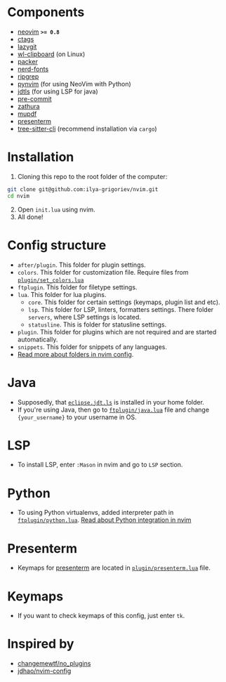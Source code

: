 # Components

- [neovim](https://github.com/neovim/neovim) **`>= 0.8`**
- [ctags](https://github.com/universal-ctags/ctags)
- [lazygit](https://github.com/jesseduffield/lazygit)
- [wl-clipboard](https://github.com/bugaevc/wl-clipboard) (on Linux)
- [packer](https://github.com/wbthomason/packer.nvim)
- [nerd-fonts](https://github.com/ryanoasis/nerd-fonts)
- [ripgrep](https://github.com/BurntSushi/ripgrep)
- [pynvim](https://github.com/neovim/pynvim) (for using NeoVim with
  Python)
- [jdtls](https://github.com/eclipse/eclipse.jdt.ls) (for using LSP for
  java)
- [pre-commit](https://github.com/pre-commit/pre-commit)
- [zathura](https://wiki.archlinux.org/title/Zathura)
- [mupdf](https://wiki.archlinux.org/title/MuPDF)
- [presenterm](https://github.com/mfontanini/presenterm)
- [tree-sitter-cli](https://github.com/tree-sitter/tree-sitter/tree/master/cli)
  (recommend installation via `cargo`)

# Installation

1. Cloning this repo to the root folder of the computer:

```bash
git clone git@github.com:ilya-grigoriev/nvim.git
cd nvim
```

2. Open `init.lua` using nvim.
3. All done!

# Config structure

- `after/plugin`. This folder for plugin settings.
- `colors`. This folder for customization file. Require files from [`plugin/set_colors.lua`](https://github.com/ilya-grigoriev/nvim/blob/main/plugin/set_colors.lua)
- `ftplugin`. This folder for filetype settings.
- `lua`. This folder for lua plugins.
  - `core`. This folder for certain settings (keymaps, plugin list and etc).
  - `lsp`. This folder for LSP, linters, formatters settings. There folder `servers`, where LSP settings is located.
  - `statusline`. This is folder for statusline settings.
- `plugin`. This folder for plugins which are not required and are started automatically.
- `snippets`. This folder for snippets of any languages.
- [Read more about folders in nvim config](https://neovim.io/doc/user/options.html#'runtimepath').

# Java

- Supposedly, that [`eclipse.jdt.ls`](https://github.com/eclipse-jdtls/eclipse.jdt.ls) is installed in your home folder.
- If you're using Java, then go to [`ftplugin/java.lua`](https://github.com/ilya-grigoriev/nvim/blob/main/ftplugin/java.lua) file and change `{your_username}` to your username in OS.

# LSP

- To install LSP, enter `:Mason` in nvim and go to `LSP` section.

# Python

- To using Python virtualenvs, added interpreter path in [`ftplugin/python.lua`](https://github.com/ilya-grigoriev/nvim/blob/main/ftplugin/python.lua). [Read about Python integration in nvim](https://neovim.io/doc/user/provider.html#g%3Apython3_host_prog)

# Presenterm

- Keymaps for [presenterm](https://github.com/mfontanini/presenterm) are located in [`plugin/presenterm.lua`](https://github.com/ilya-grigoriev/nvim/blob/main/plugin/presenterm.lua) file.

# Keymaps

- If you want to check keymaps of this config, just enter `tk`.

# Inspired by

- [changemewtf/no_plugins](https://github.com/changemewtf/no_plugins)
- [jdhao/nvim-config](https://github.com/jdhao/nvim-config)
